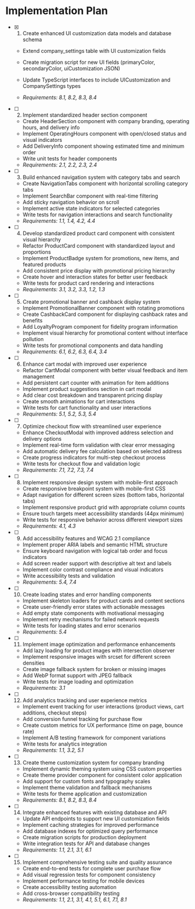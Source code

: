 # Implementation Plan

- [x] 1. Create enhanced UI customization data models and database schema



  - Extend company_settings table with UI customization fields
  - Create migration script for new UI fields (primaryColor, secondaryColor, uiCustomization JSON)
  - Update TypeScript interfaces to include UICustomization and CompanySettings types



  - _Requirements: 8.1, 8.2, 8.3, 8.4_

- [ ] 2. Implement standardized header section component
  - Create HeaderSection component with company branding, operating hours, and delivery info
  - Implement OperatingHours component with open/closed status and visual indicators
  - Add DeliveryInfo component showing estimated time and minimum order
  - Write unit tests for header components
  - _Requirements: 2.1, 2.2, 2.3, 2.4_

- [ ] 3. Build enhanced navigation system with category tabs and search
  - Create NavigationTabs component with horizontal scrolling category tabs
  - Implement SearchBar component with real-time filtering
  - Add sticky navigation behavior on scroll
  - Implement active state indicators for selected categories
  - Write tests for navigation interactions and search functionality
  - _Requirements: 1.1, 1.4, 4.2, 4.4_

- [ ] 4. Develop standardized product card component with consistent visual hierarchy
  - Refactor ProductCard component with standardized layout and proportions
  - Implement ProductBadge system for promotions, new items, and featured products
  - Add consistent price display with promotional pricing hierarchy
  - Create hover and interaction states for better user feedback
  - Write tests for product card rendering and interactions
  - _Requirements: 3.1, 3.2, 3.3, 1.2, 1.3_

- [ ] 5. Create promotional banner and cashback display system
  - Implement PromotionalBanner component with rotating promotions
  - Create CashbackCard component for displaying cashback rates and benefits
  - Add LoyaltyProgram component for fidelity program information
  - Implement visual hierarchy for promotional content without interface pollution
  - Write tests for promotional components and data handling
  - _Requirements: 6.1, 6.2, 6.3, 6.4, 3.4_

- [ ] 6. Enhance cart modal with improved user experience
  - Refactor CartModal component with better visual feedback and item management
  - Add persistent cart counter with animation for item additions
  - Implement product suggestions section in cart modal
  - Add clear cost breakdown and transparent pricing display
  - Create smooth animations for cart interactions
  - Write tests for cart functionality and user interactions
  - _Requirements: 5.1, 5.2, 5.3, 5.4_

- [ ] 7. Optimize checkout flow with streamlined user experience
  - Enhance CheckoutModal with improved address selection and delivery options
  - Implement real-time form validation with clear error messaging
  - Add automatic delivery fee calculation based on selected address
  - Create progress indicators for multi-step checkout process
  - Write tests for checkout flow and validation logic
  - _Requirements: 7.1, 7.2, 7.3, 7.4_

- [ ] 8. Implement responsive design system with mobile-first approach
  - Create responsive breakpoint system with mobile-first CSS
  - Adapt navigation for different screen sizes (bottom tabs, horizontal tabs)
  - Implement responsive product grid with appropriate column counts
  - Ensure touch targets meet accessibility standards (44px minimum)
  - Write tests for responsive behavior across different viewport sizes
  - _Requirements: 4.1, 4.3_

- [ ] 9. Add accessibility features and WCAG 2.1 compliance
  - Implement proper ARIA labels and semantic HTML structure
  - Ensure keyboard navigation with logical tab order and focus indicators
  - Add screen reader support with descriptive alt text and labels
  - Implement color contrast compliance and visual indicators
  - Write accessibility tests and validation
  - _Requirements: 5.4, 7.4_

- [ ] 10. Create loading states and error handling components
  - Implement skeleton loaders for product cards and content sections
  - Create user-friendly error states with actionable messages
  - Add empty state components with motivational messaging
  - Implement retry mechanisms for failed network requests
  - Write tests for loading states and error scenarios
  - _Requirements: 5.4_

- [ ] 11. Implement image optimization and performance enhancements
  - Add lazy loading for product images with intersection observer
  - Implement responsive images with srcset for different screen densities
  - Create image fallback system for broken or missing images
  - Add WebP format support with JPEG fallback
  - Write tests for image loading and optimization
  - _Requirements: 3.1_

- [ ] 12. Add analytics tracking and user experience metrics
  - Implement event tracking for user interactions (product views, cart additions, checkout steps)
  - Add conversion funnel tracking for purchase flow
  - Create custom metrics for UX performance (time on page, bounce rate)
  - Implement A/B testing framework for component variations
  - Write tests for analytics integration
  - _Requirements: 1.1, 3.2, 5.1_

- [ ] 13. Create theme customization system for company branding
  - Implement dynamic theming system using CSS custom properties
  - Create theme provider component for consistent color application
  - Add support for custom fonts and typography scales
  - Implement theme validation and fallback mechanisms
  - Write tests for theme application and customization
  - _Requirements: 8.1, 8.2, 8.3, 8.4_

- [ ] 14. Integrate enhanced features with existing database and API
  - Update API endpoints to support new UI customization fields
  - Implement caching strategies for improved performance
  - Add database indexes for optimized query performance
  - Create migration scripts for production deployment
  - Write integration tests for API and database changes
  - _Requirements: 1.1, 2.1, 3.1, 6.1_

- [ ] 15. Implement comprehensive testing suite and quality assurance
  - Create end-to-end tests for complete user purchase flow
  - Add visual regression tests for component consistency
  - Implement performance testing for mobile devices
  - Create accessibility testing automation
  - Add cross-browser compatibility testing
  - _Requirements: 1.1, 2.1, 3.1, 4.1, 5.1, 6.1, 7.1, 8.1_